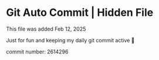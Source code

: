 # Git Auto Commit | Hidden File

This file was added Feb 12, 2025

Just for fun and keeping my daily git commit active 🤪

commit number: 2614296

